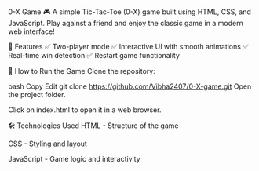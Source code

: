 0-X Game 🎮
A simple Tic-Tac-Toe (0-X) game built using HTML, CSS, and JavaScript. Play against a friend and enjoy the classic game in a modern web interface!

🚀 Features
✅ Two-player mode
✅ Interactive UI with smooth animations
✅ Real-time win detection
✅ Restart game functionality

📌 How to Run the Game
Clone the repository:

bash
Copy
Edit
git clone https://github.com/Vibha2407/0-X-game.git
Open the project folder.

Click on index.html to open it in a web browser.

🛠️ Technologies Used
HTML - Structure of the game

CSS - Styling and layout

JavaScript - Game logic and interactivity
